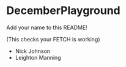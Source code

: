 # DecemberPlayground

Add your name to this README!

(This checks your FETCH is working)

- Nick Johnson
- Leighton Manning